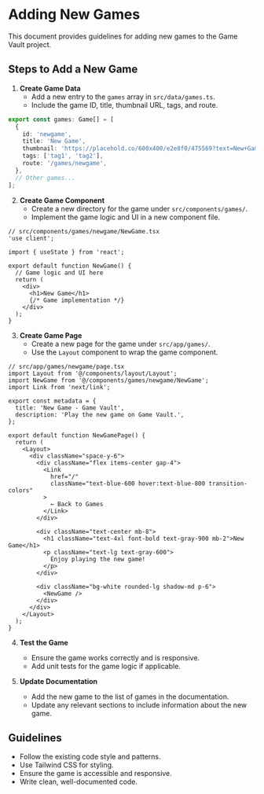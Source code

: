 # Adding New Games

This document provides guidelines for adding new games to the Game Vault project.

## Steps to Add a New Game

1. **Create Game Data**
   - Add a new entry to the `games` array in `src/data/games.ts`.
   - Include the game ID, title, thumbnail URL, tags, and route.

```ts
export const games: Game[] = [
  {
    id: 'newgame',
    title: 'New Game',
    thumbnail: 'https://placehold.co/600x400/e2e8f0/475569?text=New+Game',
    tags: ['tag1', 'tag2'],
    route: '/games/newgame',
  },
  // Other games...
];
```

2. **Create Game Component**
   - Create a new directory for the game under `src/components/games/`.
   - Implement the game logic and UI in a new component file.

```tsx
// src/components/games/newgame/NewGame.tsx
'use client';

import { useState } from 'react';

export default function NewGame() {
  // Game logic and UI here
  return (
    <div>
      <h1>New Game</h1>
      {/* Game implementation */}
    </div>
  );
}
```

3. **Create Game Page**
   - Create a new page for the game under `src/app/games/`.
   - Use the `Layout` component to wrap the game component.

```tsx
// src/app/games/newgame/page.tsx
import Layout from '@/components/layout/Layout';
import NewGame from '@/components/games/newgame/NewGame';
import Link from 'next/link';

export const metadata = {
  title: 'New Game - Game Vault',
  description: 'Play the new game on Game Vault.',
};

export default function NewGamePage() {
  return (
    <Layout>
      <div className="space-y-6">
        <div className="flex items-center gap-4">
          <Link 
            href="/"
            className="text-blue-600 hover:text-blue-800 transition-colors"
          >
            ← Back to Games
          </Link>
        </div>

        <div className="text-center mb-8">
          <h1 className="text-4xl font-bold text-gray-900 mb-2">New Game</h1>
          <p className="text-lg text-gray-600">
            Enjoy playing the new game!
          </p>
        </div>

        <div className="bg-white rounded-lg shadow-md p-6">
          <NewGame />
        </div>
      </div>
    </Layout>
  );
}
```

4. **Test the Game**
   - Ensure the game works correctly and is responsive.
   - Add unit tests for the game logic if applicable.

5. **Update Documentation**
   - Add the new game to the list of games in the documentation.
   - Update any relevant sections to include information about the new game.

## Guidelines

- Follow the existing code style and patterns.
- Use Tailwind CSS for styling.
- Ensure the game is accessible and responsive.
- Write clean, well-documented code.
